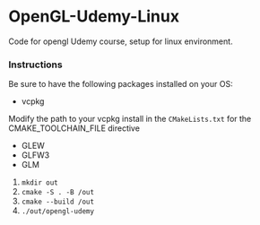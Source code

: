 # OpenGL-Udemy-Linux

Code for opengl Udemy course, setup for linux environment.

### Instructions

Be sure to have the following packages installed on your OS:

- vcpkg

Modify the path to your vcpkg install in the `CMakeLists.txt` for the CMAKE_TOOLCHAIN_FILE directive

- GLEW
- GLFW3
- GLM



1. `mkdir out`
2. `cmake -S . -B /out`
3. `cmake --build /out`
4. `./out/opengl-udemy`
